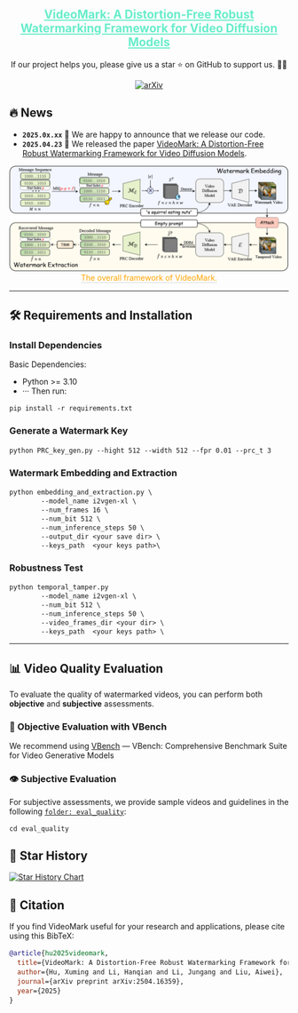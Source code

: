 
<div align="center">
<h2><a href="https://arxiv.org/abs/2504.16359" style="color:#68edcb">VideoMark: A Distortion-Free Robust Watermarking Framework for Video Diffusion Models</a></h2>
        If our project helps you, please give us a star ⭐ on GitHub to support us. 🙏🙏
        
[![arXiv](https://img.shields.io/badge/arXiv-2504.16359-b31b1b.svg?style=plastic)](https://arxiv.org/abs/2504.16359) 
</div>


## 🔥 News
* **`2025.0x.xx`** 🎉 We are happy to announce that we release our code.
* **`2025.04.23`** 🌟 We released the paper [VideoMark: A Distortion-Free Robust Watermarking Framework for Video Diffusion Models](https://arxiv.org/abs/2504.16359).
<div align="center"><img src="https://github.com/KYRIE-LI11/VideoMark/blob/main/docs/overall_pipeline.png" width="800" /><div style="color:orange; border-bottom: 1px solid #d9d9d9;
    display: inline-block;">The overall framework of VideoMark. </div></div>


----


## 🛠️ Requirements and Installation

### Install Dependencies
Basic Dependencies:
* Python >= 3.10
* ···
Then run:
```shell
pip install -r requirements.txt
```

### Generate a Watermark Key
```shell
python PRC_key_gen.py --hight 512 --width 512 --fpr 0.01 --prc_t 3
```

### Watermark Embedding and Extraction
```shell
python embedding_and_extraction.py \
        --model_name i2vgen-xl \
        --num_frames 16 \
        --num_bit 512 \
        --num_inference_steps 50 \
        --output_dir <your save dir> \
        --keys_path  <your keys path>\
```

### Robustness Test
```shell
python temporal_tamper.py
        --model_name i2vgen-xl \
        --num_bit 512 \
        --num_inference_steps 50 \
        --video_frames_dir <your dir> \
        --keys_path  <your keys path> \
```
---

## 📊 Video Quality Evaluation

To evaluate the quality of watermarked videos, you can perform both **objective** and **subjective** assessments.

### 🧪 Objective Evaluation with VBench

We recommend using [VBench](https://github.com/Vchitect/VBench) — VBench: Comprehensive Benchmark Suite for Video Generative Models


### 👁️ Subjective Evaluation

For subjective assessments, we provide sample videos and guidelines in the following [`folder: eval_quality`](https://github.com/KYRIE-LI11/VideoMark/blob/main/eval_quality/README.md):
```shell
cd eval_quality
```


## 🌟 Star History
[![Star History Chart](https://api.star-history.com/svg?repos=KYRIE-LI11/VideoMark&type=Date)](https://star-history.com/#KYRIE-LI11/VideoMark&Date)


## 📑 Citation
If you find VideoMark useful for your research and applications, please cite using this BibTeX:
```bibtex
@article{hu2025videomark,
  title={VideoMark: A Distortion-Free Robust Watermarking Framework for Video Diffusion Models},
  author={Hu, Xuming and Li, Hanqian and Li, Jungang and Liu, Aiwei},
  journal={arXiv preprint arXiv:2504.16359},
  year={2025}
}
```
